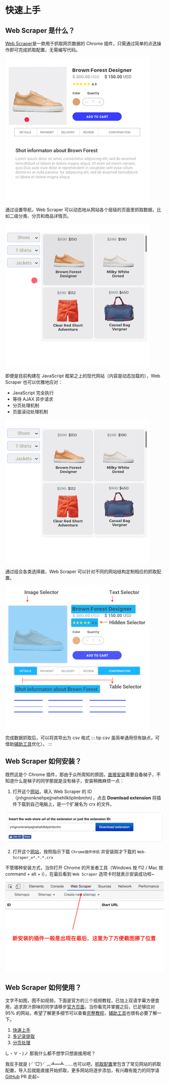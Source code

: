 # 快速上手
## Web Scraper 是什么？
[Web Scraper](https://www.webscraper.io/)是一款用于抓取网页数据的 Chrome 插件，只需通过简单的点选操作即可完成抓取配置，无需编写代码。

![Point and click interface](./interface.gif)

通过设置导航，Web Scraper 可以动态地从网站各个层级的页面里抓取数据，比如二级分类、分页和商品详情页。

![Extract data from dynamic web sites](./dynamic.gif)

即便是目前构建在 JavaScript 框架之上的现代网站（内容是动态加载的），Web Scraper 也可以优雅地应对：
- JavaScript 完全执行
- 等待 AJAX 异步请求
- 分页处理机制
- 页面滚动处理机制

![Built for the modern web](./more.gif)

通过组合各类选择器，Web Scraper 可以针对不同的网站结构定制相应的抓取配置。

![Modular selector system](./selector.png)

完成数据抓取后，可以将其导出为 csv 格式
::: tip
csv 虽简单通用但有缺点，可借助[辅助工具](/tool/)优化）。
:::

## Web Scraper 如何安装？
既然这是个 Chrome 插件，那由于众所周知的原因，[直接安装](https://chrome.google.com/webstore/detail/web-scraper/jnhgnonknehpejjnehehllkliplmbmhn?hl=en)需要自备梯子，不知道什么是梯子的同学那就是没有梯子，安装稍微麻烦一点：
1. 打开这个[网站](https://chrome-extension-downloader.com/)，填入 Web Scraper 的 ID（jnhgnonknehpejjnehehllkliplmbmhn），点击 **Download extension** 将插件下载到自己电脑上，是一个扩展名为 crx 的文件。

![Download extension](./crx.png)

2. 打开这个[网站](http://www.webappbus.com/)，按照指示下载 `Chrome插件伴侣` 并安装刚才下载的 `Web-Scraper_v*.*.*.crx`

不管哪种安装方式，当你打开 Chrome 的开发者工具（Windows 按 f12 / Mac 按 command + alt + i），在最后看到 `Web Scraper` 选项卡时就表示安装成功啦~

![Dev Tool Tab](./devtool.png)

## Web Scraper 如何使用？
文字不如图，图不如视频，下面是官方的三个视频教程，已加上双语字幕方便食用，追求原汁原味的同学请移步[官方页面](https://www.webscraper.io/tutorials)，当你看完并掌握之后，已足够应对 95% 的网站，希望了解更多细节可以查看[完整教程](/tutorial/)，[辅助工具](/tool/)也很有必要了解一下。

1. [快速上手](https://www.bilibili.com/video/av55260570/)
2. [多记录提取](https://www.bilibili.com/video/av56001994/)
3. [分页处理](https://www.bilibili.com/video/av55983973/)

(。・∀・)ノ 那我什么都不想学只想直接用呢？

我反手就是 (╯‵□′)╯︵┻━┻ ……也可以吧，[抓取配置](/sitemap/)里包含了常见网站的抓取配置，导入后就能直接开始抓取，更多网站将逐步添加，有兴趣有能力的同学请 [GitHub](https://github.com/onedayl/wst) PR 走起~